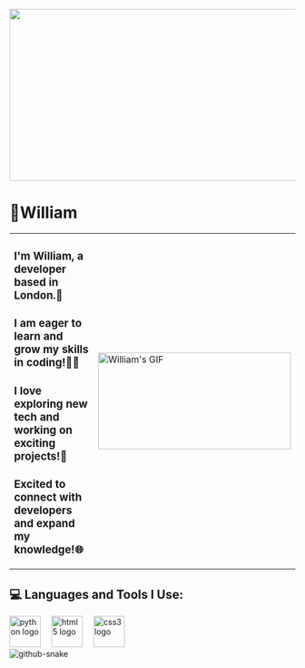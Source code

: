 <br clear="both">

<div align="center">
  <img width="700"  height="302" src="https://media1.tenor.com/m/CrR0IPeOTGMAAAAC/black-and-white-fly.gif"  />
</div>



<h1 align="centre">🧗William</h1>

<table border="0" style="border-collapse: collapse; border: none;">
  <tr>
    <td style="border: none;">
      <h3>I'm William, a developer based in London.🌃</h3>
      <h3>I am eager to learn and grow my skills in coding!👨‍💻</h3>
      <h3>I love exploring new tech and working on exciting projects!🔧</h3>
      <h3>Excited to connect with developers and expand my knowledge!🌐</h3>
    </td>
    <td style="border: none;">
      <img width="340" height="170" src="https://media1.tenor.com/m/5IW2P62ENCAAAAAd/sharingan-naruto.gif" alt="William's GIF" />
    </td>
  </tr>
</table>


<h2>💻 Languages and Tools I Use:</h2>

<div align="left">
  <img src="https://cdn.jsdelivr.net/gh/devicons/devicon/icons/python/python-original.svg" height="55" alt="python logo"  />
  <img width="11" />
  <img src="https://cdn.jsdelivr.net/gh/devicons/devicon/icons/html5/html5-original.svg" height="55" alt="html5 logo"  />
  <img width="11" />
  <img src="https://cdn.jsdelivr.net/gh/devicons/devicon/icons/css3/css3-original.svg" height="55" alt="css3 logo"  />
</div>
 
</div>

<picture>
  <source media="(prefers-color-scheme: dark)" srcset="https://raw.githubusercontent.com/tobiasmeyhoefer/tobiasmeyhoefer/output/github-snake-dark.svg" />
  <source media="(prefers-color-scheme: light)" srcset="https://raw.githubusercontent.com/tobiasmeyhoefer/tobiasmeyhoefer/output/github-snake.svg" />
  <img alt="github-snake" src="https://raw.githubusercontent.com/tobiasmeyhoefer/tobiasmeyhoefer/output/github-snake.svg" />
</picture>
















